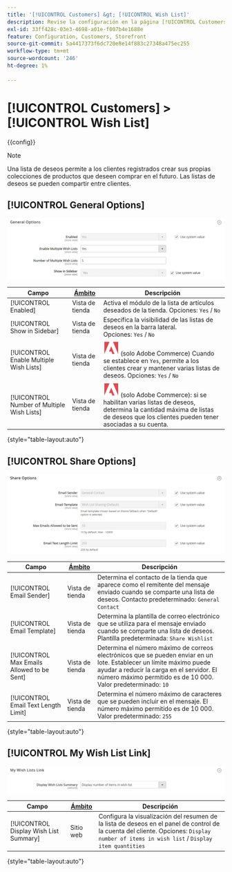 ```yaml
---
title: '[!UICONTROL Customers] &gt; [!UICONTROL Wish List]'
description: Revise la configuración en la página [!UICONTROL Customers] &gt; [!UICONTROL Wish List] del administrador de Commerce.
exl-id: 33ff428c-03e3-4698-a01e-f007b4e1688e
feature: Configuration, Customers, Storefront
source-git-commit: 5a4417373f6dc720e8e14f883c27348a475ec255
workflow-type: tm+mt
source-wordcount: '246'
ht-degree: 1%

---
```


# [!UICONTROL Customers] > [!UICONTROL Wish List]

{{config}}

>[!NOTE]
>
>Una lista de deseos permite a los clientes registrados crear sus propias colecciones de productos que deseen comprar en el futuro. Las listas de deseos se pueden compartir entre clientes.

## [!UICONTROL General Options]

![Opciones generales](./assets/wishlist-general-options.png)<!-- zoom -->

<!--[General Options](https://experienceleague.adobe.com/es/docs/commerce-admin/stores-sales/shopper-tools/wish-lists/wishlist-configuration) -->

| Campo | [Ámbito](../../getting-started/websites-stores-views.md#scope-settings) | Descripción |
|--- |--- |--- |
| [!UICONTROL Enabled] | Vista de tienda | Activa el módulo de la lista de artículos deseados de la tienda. Opciones: `Yes` / `No` |
| [!UICONTROL Show in Sidebar] | Vista de tienda | Especifica la visibilidad de las listas de deseos en la barra lateral. <br/>Opciones: `Yes` / `No` |
| [!UICONTROL Enable Multiple Wish Lists] | Vista de tienda | ![Adobe Commerce](../../assets/adobe-logo.svg) (solo Adobe Commerce) Cuando se establece en `Yes`, permite a los clientes crear y mantener varias listas de deseos. Opciones: `Yes` / `No` |
| [!UICONTROL Number of Multiple Wish Lists] | Vista de tienda | ![Adobe Commerce](../../assets/adobe-logo.svg) (solo Adobe Commerce): si se habilitan varias listas de deseos, determina la cantidad máxima de listas de deseos que los clientes pueden tener asociadas a su cuenta. |

{style="table-layout:auto"}

## [!UICONTROL Share Options]

![Opciones de uso compartido](./assets/wishlist-share-options.png)<!-- zoom -->

<!-- [Share Options](https://experienceleague.adobe.com/es/docs/commerce-admin/stores-sales/shopper-tools/wish-lists/wishlist-configuration) -->

| Campo | [Ámbito](../../getting-started/websites-stores-views.md#scope-settings) | Descripción |
|--- |--- |--- |
| [!UICONTROL Email Sender] | Vista de tienda | Determina el contacto de la tienda que aparece como el remitente del mensaje enviado cuando se comparte una lista de deseos. Contacto predeterminado: `General Contact` |
| [!UICONTROL Email Template] | Vista de tienda | Determina la plantilla de correo electrónico que se utiliza para el mensaje enviado cuando se comparte una lista de deseos. Plantilla predeterminada: `Share Wishlist` |
| [!UICONTROL Max Emails Allowed to be Sent] | Vista de tienda | Determina el número máximo de correos electrónicos que se pueden enviar en un lote. Establecer un límite máximo puede ayudar a reducir la carga en el servidor. El número máximo permitido es de 10 000. Valor predeterminado: `10` |
| [!UICONTROL Email Text Length Limit] | Vista de tienda | Determina el número máximo de caracteres que se pueden incluir en el mensaje. El número máximo permitido es de 10 000. Valor predeterminado: `255` |

{style="table-layout:auto"}

## [!UICONTROL My Wish List Link]

![Vínculo Mi lista de deseos](./assets/wishlist-my-wishlist-link.png)<!-- zoom -->

<!--[My Wish List Link](https://experienceleague.adobe.com/es/docs/commerce-admin/stores-sales/shopper-tools/wish-lists/wishlist-configuration) -->

| Campo | [Ámbito](../../getting-started/websites-stores-views.md#scope-settings) | Descripción |
|--- |--- |--- |
| [!UICONTROL Display Wish List Summary] | Sitio web | Configura la visualización del resumen de la lista de deseos en el panel de control de la cuenta del cliente. Opciones: `Display number of items in wish list` / `Display item quantities` |

{style="table-layout:auto"}
